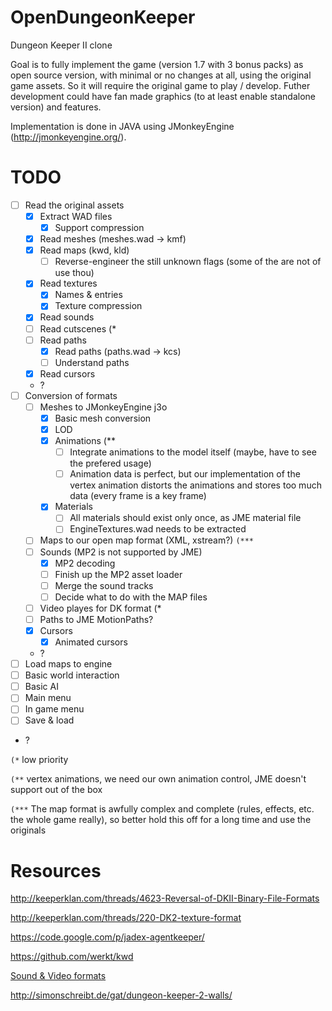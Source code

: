 OpenDungeonKeeper
=================

Dungeon Keeper II clone

Goal is to fully implement the game (version 1.7 with 3 bonus packs) as open source version, with minimal or no changes at all, using the original game assets. So it will require the original game to play / develop. Futher development could have fan made graphics (to at least enable standalone version) and features.

Implementation is done in JAVA using JMonkeyEngine (http://jmonkeyengine.org/).

TODO
====

- [ ] Read the original assets
  - [x] Extract WAD files
    - [x] Support compression
  - [x] Read meshes (meshes.wad -> kmf)
  - [x] Read maps (kwd, kld)
    - [ ] Reverse-engineer the still unknown flags (some of the are not of use thou)
  - [x] Read textures
    - [x] Names & entries
    - [x] Texture compression
  - [x] Read sounds
  - [ ] Read cutscenes (*
  - [ ] Read paths
    - [x] Read paths (paths.wad -> kcs)
    - [ ] Understand paths
  - [x] Read cursors
  - ?
- [ ] Conversion of formats
  - [ ] Meshes to JMonkeyEngine j3o
    - [x] Basic mesh conversion
    - [x] LOD
    - [x] Animations (**
      - [ ] Integrate animations to the model itself (maybe, have to see the prefered usage)
      - [ ] Animation data is perfect, but our implementation of the vertex animation distorts the animations and stores too much data (every frame is a key frame)
    - [x] Materials
      - [ ] All materials should exist only once, as JME material file
      - [ ] EngineTextures.wad needs to be extracted
  - [ ] Maps to our open map format (XML, xstream?) `(***`
  - [ ] Sounds (MP2 is not supported by JME)
    - [x] MP2 decoding
    - [ ] Finish up the MP2 asset loader
    - [ ] Merge the sound tracks
    - [ ] Decide what to do with the MAP files
  - [ ] Video playes for DK format (*
  - [ ] Paths to JME MotionPaths?
  - [x] Cursors
    - [x] Animated cursors
  - ?
- [ ] Load maps to engine
- [ ] Basic world interaction
- [ ] Basic AI
- [ ] Main menu
- [ ] In game menu
- [ ] Save & load
- ?
  
`(*` low priority

`(**` vertex animations, we need our own animation control, JME doesn't support out of the box

`(***` The map format is awfully complex and complete (rules, effects, etc. the whole game really), so better hold this off for a long time and use the originals

Resources
=========

http://keeperklan.com/threads/4623-Reversal-of-DKII-Binary-File-Formats

http://keeperklan.com/threads/220-DK2-texture-format

https://code.google.com/p/jadex-agentkeeper/

https://github.com/werkt/kwd

[Sound & Video formats](http://wiki.multimedia.cx/index.php?title=Electronic_Arts_Formats)

http://simonschreibt.de/gat/dungeon-keeper-2-walls/
